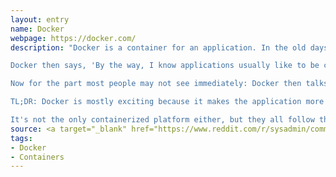 ```yaml
---
layout: entry
name: Docker
webpage: https://docker.com/
description: "Docker is a container for an application. In the old days, applications were run directly on servers and sometimes they had to pay special attention to what kind of server it was running on. Docker now says to the application: 'here, expect this kind of hardware and I'll make sure the actual hardware acts that way, so you don't have to worry about interfaces, storage, etc'. \n

Docker then says, 'By the way, I know applications usually like to be configured and connect to certain things, why don't you tell me what those are so then the higher-ups can make sure you get what you need?'' The application obliges, and Docker then exposes settings and connections so sysadmins can point them where they need to be easily, for many containers. \n

Now for the part most people may not see immediately: Docker then talks to any number of management softwares, saying 'Here, configure me', along with tens, hundreds, thousands of other containers. With configuration exposed, containers are easier to manage and change. And then, with software made to launch docker container containers, you can put out new containers with new configurations easily, then kill off the old ones or leave them around in case anything goes wonky. Some OSes, like CoreOS, go one step further and let you move Docker containers around to different hardware automatically, making the servers a layer instead of a single thing, as well as making configurations easier by copying (replicating) them among all the serves automatically. \n

TL;DR: Docker is mostly exciting because it makes the application more portable, changing the cornerstone of how IT used to be (application stuck on one machine, hard to change/upgrade, hard to manage in general). \n

It's not the only containerized platform either, but they all follow the same basic concept. Instead of virtualizing the hardware and software, you virtualize the hardware and give the software a very rigidly defined set of interfaces that make it easier to make things that scale, are redundant, and resilient. \n"
source: <a target="_blank" href="https://www.reddit.com/r/sysadmin/comments/33uts6/eli5_docker_what_exactly_is_it_what_does_it_do/cqp96yd?utm_source=share&utm_medium=web2x&context=3"> Reddit</a>
tags:
- Docker
- Containers
---
```

